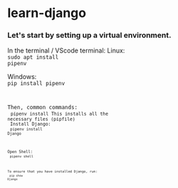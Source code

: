 # learn-django

### Let's start by setting up a virtual environment.
In the terminal / VScode terminal:
Linux:<br>
<code>sudo apt install pipenv</code>

Windows:<br>
<code>pip install pipenv

Then, common commands:<br>
<code>pipenv install
This installs all the necessary files (pipfile)
<br>
Install Django:<br>
<code>pipenv install Django

Open Shell:<br>
<code>pipenv shell

To ensure that you have installed Django, run:<br>
<code>pip show Django
